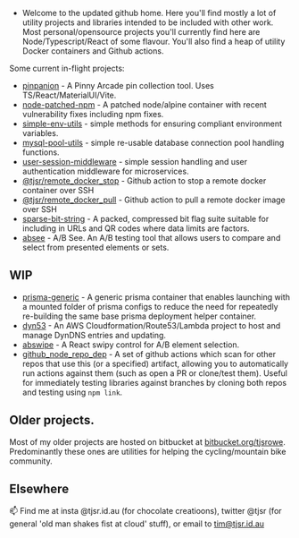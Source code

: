 - Welcome to the updated github home.  Here you'll find mostly a lot of utility projects and libraries intended to be included with other work.  Most personal/opensource projects you'll currently find here are Node/Typescript/React of some flavour.  You'll also find a heap of utility Docker containers and Github actions.

Some current in-flight projects:

- [pinpanion](https://github.com/tjsr/pinpanion) - A Pinny Arcade pin collection tool.  Uses TS/React/MaterialUI/Vite.
- [node-patched-npm](https://github.com/tjsr/node_patched_npm) - A patched node/alpine container with recent vulnerability fixes including npm fixes.
- [simple-env-utils](https://github.com/tjsr/simple-env-utils) - simple methods for ensuring compliant environment variables.
- [mysql-pool-utils](https://github.com/tjsr/mysql-pool-utils) - simple re-usable database connection pool handling functions.
- [user-session-middleware](https://github.com/tjsr/mysql-pool-utils) - simple session handling and user authentication middleware for microservices.
- [@tjsr/remote_docker_stop](https://github.com/tjsr/remote_docker_stop) - Github action to stop a remote docker container over SSH
- [@tjsr/remote_docker_pull](https://github.com/tjsr/remote_docker_pull) - Github action to pull a remote docker image over SSH
- [sparse-bit-string](https://github.com/tjsr/sparse-bit-string) - A packed, compressed bit flag suite suitable for including in URLs and QR codes where data limits are factors.
- [absee](https://github.com/tjsr/absee) - A/B See.  An A/B testing tool that allows users to compare and select from presented elements or sets.

## WIP

- [prisma-generic](https://github.com/tjsr/prisma-generic) - A generic prisma container that enables launching with a mounted folder of prisma configs to reduce the need for repeatedly re-building the same base prisma deployment helper container.
- [dyn53](https://github.com/tjsr/dyn53) - An AWS Cloudformation/Route53/Lambda project to host and manage DynDNS entries and updating.
- [abswipe](https://github.com/tjsr/abswipe) - A React swipy control for A/B element selection.
- [github_node_repo_dep](https://github.com/tjsr/github_node_repo_dep) - A set of github actions which scan for other repos that use this (or a specified) artifact, allowing you to automatically run actions against them (such as open a PR or clone/test them).  Useful for immediately testing libraries against branches by cloning both repos and testing using `npm link`.

## Older projects.

Most of my older projects are hosted on bitbucket at [bitbucket.org/tjsrowe](https://bitbucket.org/tjsrowe).  Predominantly these ones are utilities for helping the cycling/mountain bike community.

## Elsewhere

📫 Find me at insta @tjsr.id.au (for chocolate creatioons), twitter @tjsr (for general 'old man shakes fist at cloud' stuff), or email to tim@tjsr.id.au
